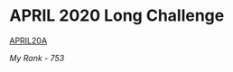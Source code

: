 <h1>APRIL 2020 Long Challenge</h1>

[APRIL20A](https://www.codechef.com/APRIL20A/)

*My Rank - 753*
